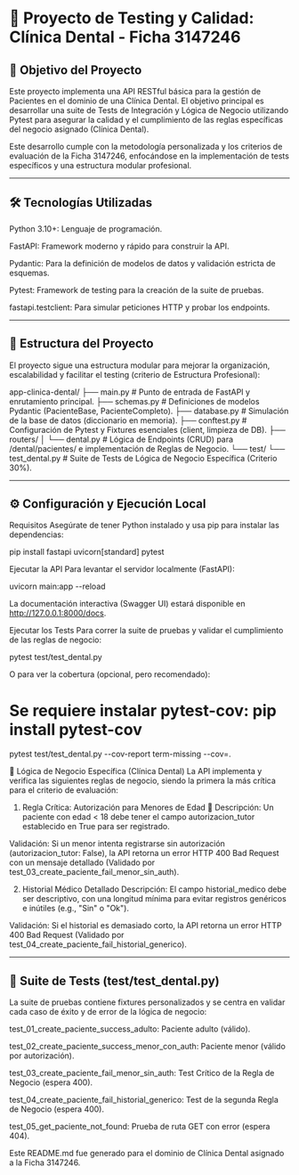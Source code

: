 # 🦷 Proyecto de Testing y Calidad: Clínica Dental - Ficha 3147246

## 🎯 Objetivo del Proyecto

Este proyecto implementa una API RESTful básica para la gestión de Pacientes en el dominio de una Clínica Dental. El objetivo principal es desarrollar una suite de Tests de Integración y Lógica de Negocio utilizando Pytest para asegurar la calidad y el cumplimiento de las reglas específicas del negocio asignado (Clínica Dental).

Este desarrollo cumple con la metodología personalizada y los criterios de evaluación de la Ficha 3147246, enfocándose en la implementación de tests específicos y una estructura modular profesional.

---

## 🛠️ Tecnologías Utilizadas

Python 3.10+: Lenguaje de programación.

FastAPI: Framework moderno y rápido para construir la API.

Pydantic: Para la definición de modelos de datos y validación estricta de esquemas.

Pytest: Framework de testing para la creación de la suite de pruebas.

fastapi.testclient: Para simular peticiones HTTP y probar los endpoints.

---

## 📂 Estructura del Proyecto

El proyecto sigue una estructura modular para mejorar la organización, escalabilidad y facilitar el testing (criterio de Estructura Profesional):

app-clinica-dental/
├── main.py             # Punto de entrada de FastAPI y enrutamiento principal.
├── schemas.py          # Definiciones de modelos Pydantic (PacienteBase, PacienteCompleto).
├── database.py         # Simulación de la base de datos (diccionario en memoria).
├── conftest.py         # Configuración de Pytest y Fixtures esenciales (client, limpieza de DB).
├── routers/
│   └── dental.py       # Lógica de Endpoints (CRUD) para /dental/pacientes/ e implementación de Reglas de Negocio.
└── test/
    └── test_dental.py  # Suite de Tests de Lógica de Negocio Específica (Criterio 30%).

---

## ⚙️ Configuración y Ejecución Local

Requisitos
Asegúrate de tener Python instalado y usa pip para instalar las dependencias:

pip install fastapi uvicorn[standard] pytest

Ejecutar la API
Para levantar el servidor localmente (FastAPI):

uvicorn main:app --reload

La documentación interactiva (Swagger UI) estará disponible en http://127.0.0.1:8000/docs.

Ejecutar los Tests
Para correr la suite de pruebas y validar el cumplimiento de las reglas de negocio:

pytest test/test_dental.py

O para ver la cobertura (opcional, pero recomendado):

# Se requiere instalar pytest-cov: pip install pytest-cov
pytest test/test_dental.py --cov-report term-missing --cov=.

💉 Lógica de Negocio Específica (Clínica Dental)
La API implementa y verifica las siguientes reglas de negocio, siendo la primera la más crítica para el criterio de evaluación:

1. Regla Crítica: Autorización para Menores de Edad 🚨
Descripción: Un paciente con edad < 18 debe tener el campo autorizacion_tutor establecido en True para ser registrado.

Validación: Si un menor intenta registrarse sin autorización (autorizacion_tutor: False), la API retorna un error HTTP 400 Bad Request con un mensaje detallado (Validado por test_03_create_paciente_fail_menor_sin_auth).

2. Historial Médico Detallado
Descripción: El campo historial_medico debe ser descriptivo, con una longitud mínima para evitar registros genéricos e inútiles (e.g., "Sin" o "Ok").

Validación: Si el historial es demasiado corto, la API retorna un error HTTP 400 Bad Request (Validado por test_04_create_paciente_fail_historial_generico).

---

## 🧪 Suite de Tests (test/test_dental.py)

La suite de pruebas contiene fixtures personalizados y se centra en validar cada caso de éxito y de error de la lógica de negocio:

test_01_create_paciente_success_adulto: Paciente adulto (válido).

test_02_create_paciente_success_menor_con_auth: Paciente menor (válido por autorización).

test_03_create_paciente_fail_menor_sin_auth: Test Crítico de la Regla de Negocio (espera 400).

test_04_create_paciente_fail_historial_generico: Test de la segunda Regla de Negocio (espera 400).

test_05_get_paciente_not_found: Prueba de ruta GET con error (espera 404).

Este README.md fue generado para el dominio de Clínica Dental asignado a la Ficha 3147246.